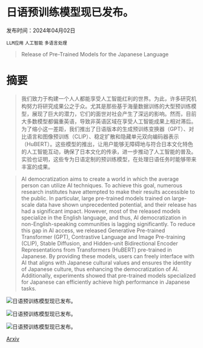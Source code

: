 # 日语预训练模型现已发布。

发布时间：2024年04月02日

`LLM应用` `人工智能` `多语言处理`

> Release of Pre-Trained Models for the Japanese Language

# 摘要

> 我们致力于构建一个人人都能享受人工智能红利的世界。为此，许多研究机构努力将研究成果公之于众。尤其是那些基于海量数据训练的大型预训练模型，展现了巨大的潜力，它们的面世对社会产生了深远的影响。然而，目前大多数模型都偏重英语，导致非英语区域在享受人工智能成果上相对滞后。为了缩小这一差距，我们推出了日语版本的生成预训练变换器（GPT）、对比语言和图像预训练（CLIP）、稳定扩散和隐藏单元双向编码器表示（HuBERT）。这些模型的推出，让用户能够无障碍地与符合日本文化特色的人工智能互动，确保了日本文化的传承，进一步推动了人工智能的普及。实验也证明，这些专为日语定制的预训练模型，在处理日语任务时能够带来丰富的成果。

> AI democratization aims to create a world in which the average person can utilize AI techniques. To achieve this goal, numerous research institutes have attempted to make their results accessible to the public. In particular, large pre-trained models trained on large-scale data have shown unprecedented potential, and their release has had a significant impact. However, most of the released models specialize in the English language, and thus, AI democratization in non-English-speaking communities is lagging significantly. To reduce this gap in AI access, we released Generative Pre-trained Transformer (GPT), Contrastive Language and Image Pre-training (CLIP), Stable Diffusion, and Hidden-unit Bidirectional Encoder Representations from Transformers (HuBERT) pre-trained in Japanese. By providing these models, users can freely interface with AI that aligns with Japanese cultural values and ensures the identity of Japanese culture, thus enhancing the democratization of AI. Additionally, experiments showed that pre-trained models specialized for Japanese can efficiently achieve high performance in Japanese tasks.

![日语预训练模型现已发布。](../../../paper_images/2404.01657/x1.png)

![日语预训练模型现已发布。](../../../paper_images/2404.01657/x2.png)

![日语预训练模型现已发布。](../../../paper_images/2404.01657/x3.png)

[Arxiv](https://arxiv.org/abs/2404.01657)